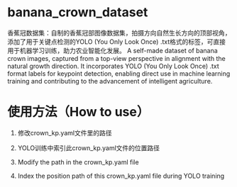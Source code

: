 # banana_crown_dataset
香蕉冠数据集：自制的香蕉冠部图像数据集，拍摄方向自然生长方向的顶部视角，添加了用于关键点检测的YOLO (You Only Look Once) .txt格式的标签，可直接用于机器学习训练，助力农业智能化发展。
A self-made dataset of banana crown images, captured from a top-view perspective in alignment with the natural growth direction. It incorporates YOLO (You Only Look Once) .txt format labels for keypoint detection, enabling direct use in machine learning training and contributing to the advancement of intelligent agriculture.


# 使用方法（How to use）

1. 修改crown_kp.yaml文件里的路径
2. YOLO训练中索引此crown_kp.yaml文件的位置路径

1. Modify the path in the crown_kp.yaml file
2. Index the position path of this crown_kp.yaml file during YOLO training

